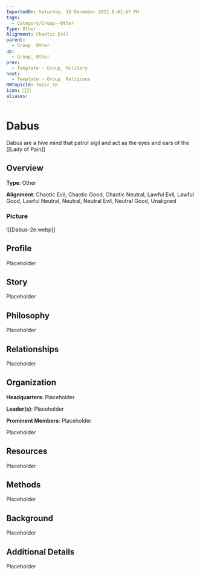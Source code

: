 ```yaml
---
ImportedOn: Saturday, 18 December 2021 8:41:47 PM
tags:
  - Category/Group--Other
Type: Other
Alignment: Chaotic Evil
parent:
  - Group_ Other
up:
  - Group_ Other
prev:
  - Template - Group_ Military
next:
  - Template - Group_ Religious
RWtopicId: Topic_18
icon: 🧑‍🤝‍🧑
aliases:
---
```

# Dabus

Dabus are a hive mind that patrol sigil and act as the eyes and ears of the [[Lady of Pain]]



## Overview
**Type**: Other

**Alignment**: Chaotic Evil, Chaotic Good, Chaotic Neutral, Lawful Evil, Lawful Good, Lawful Neutral, Neutral, Neutral Evil, Neutral Good, Unaligned

### Picture
![[Dabus-2e.webp]]

## Profile
Placeholder

## Story
Placeholder

## Philosophy
Placeholder

## Relationships
Placeholder

## Organization
**Headquarters**: Placeholder

**Leader(s)**: Placeholder

**Prominent Members**: Placeholder

Placeholder

## Resources
Placeholder

## Methods
Placeholder

## Background
Placeholder

## Additional Details
Placeholder


